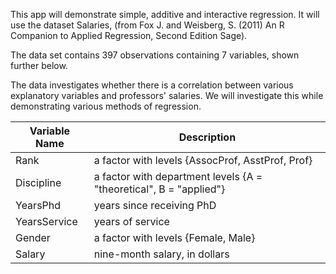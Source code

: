 This app will demonstrate simple, additive and interactive regression. It will use the dataset Salaries, (from Fox J. and Weisberg, S. (2011) An R Companion to Applied Regression, Second Edition Sage).

The data set contains 397 observations containing 7 variables, shown further below. 

The data investigates whether there is a correlation between various explanatory variables and professors' salaries. We will investigate this while demonstrating various methods of regression.

Variable Name          | Description           
--------------------   | ------------------------------------------------
Rank 			       | a factor with levels {AssocProf, AsstProf, Prof}
Discipline	           | a factor with department levels {A = "theoretical", B = "applied"}
YearsPhd               | years since receiving PhD                                                       
YearsService           | years of service                                                                
Gender 			       | a factor with levels {Female, Male}                                             
Salary		           | nine-month salary, in dollars        
   



